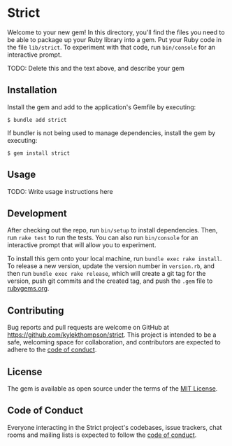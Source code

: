 # Strict

Welcome to your new gem! In this directory, you'll find the files you need to be able to package up your Ruby library into a gem. Put your Ruby code in the file `lib/strict`. To experiment with that code, run `bin/console` for an interactive prompt.

TODO: Delete this and the text above, and describe your gem

## Installation

Install the gem and add to the application's Gemfile by executing:

    $ bundle add strict

If bundler is not being used to manage dependencies, install the gem by executing:

    $ gem install strict

## Usage

TODO: Write usage instructions here

## Development

After checking out the repo, run `bin/setup` to install dependencies. Then, run `rake test` to run the tests. You can also run `bin/console` for an interactive prompt that will allow you to experiment.

To install this gem onto your local machine, run `bundle exec rake install`. To release a new version, update the version number in `version.rb`, and then run `bundle exec rake release`, which will create a git tag for the version, push git commits and the created tag, and push the `.gem` file to [rubygems.org](https://rubygems.org).

## Contributing

Bug reports and pull requests are welcome on GitHub at https://github.com/kylekthompson/strict. This project is intended to be a safe, welcoming space for collaboration, and contributors are expected to adhere to the [code of conduct](https://github.com/kylekthompson/strict/blob/main/CODE_OF_CONDUCT.md).

## License

The gem is available as open source under the terms of the [MIT License](https://opensource.org/licenses/MIT).

## Code of Conduct

Everyone interacting in the Strict project's codebases, issue trackers, chat rooms and mailing lists is expected to follow the [code of conduct](https://github.com/kylekthompson/strict/blob/main/CODE_OF_CONDUCT.md).

